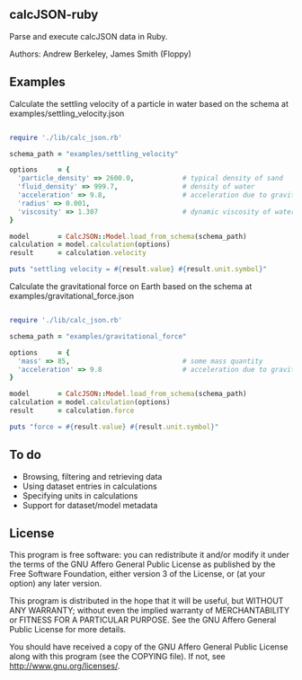 ## calcJSON-ruby

Parse and execute calcJSON data in Ruby.

Authors: Andrew Berkeley, James Smith (Floppy)

## Examples

Calculate the settling velocity of a particle in water based on the schema at examples/settling_velocity.json

```ruby

require './lib/calc_json.rb'

schema_path = "examples/settling_velocity"

options     = { 
  'particle_density' => 2600.0,            # typical density of sand
  'fluid_density' => 999.7,                # density of water
  'acceleration' => 9.8,                   # acceleration due to gravity
  'radius' => 0.001, 
  'viscosity' => 1.307                     # dynamic viscosity of water at 10C
}

model       = CalcJSON::Model.load_from_schema(schema_path)
calculation = model.calculation(options)
result      = calculation.velocity

puts "settling velocity = #{result.value} #{result.unit.symbol}"

```

Calculate the gravitational force on Earth based on the schema at examples/gravitational_force.json

```ruby

require './lib/calc_json.rb'

schema_path = "examples/gravitational_force"

options     = { 
  'mass' => 85,                            # some mass quantity
  'acceleration' => 9.8                    # acceleration due to gravity
}

model       = CalcJSON::Model.load_from_schema(schema_path)
calculation = model.calculation(options)
result      = calculation.force

puts "force = #{result.value} #{result.unit.symbol}"

```

## To do
* Browsing, filtering and retrieving data
* Using dataset entries in calculations
* Specifying units in calculations
* Support for dataset/model metadata 

## License

This program is free software: you can redistribute it and/or modify
it under the terms of the GNU Affero General Public License as published by
the Free Software Foundation, either version 3 of the License, or
(at your option) any later version.

This program is distributed in the hope that it will be useful,
but WITHOUT ANY WARRANTY; without even the implied warranty of
MERCHANTABILITY or FITNESS FOR A PARTICULAR PURPOSE.  See the
GNU Affero General Public License for more details.

You should have received a copy of the GNU Affero General Public License
along with this program (see the COPYING file).  If not, see
<http://www.gnu.org/licenses/>.
